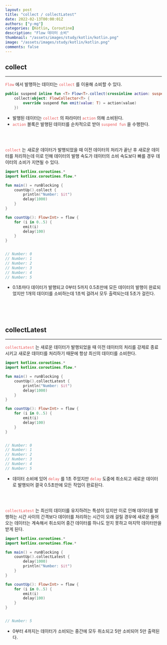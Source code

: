 ```yaml
---
layout: post
title: "collect / collectLatest"
date: 2022-02-13T00:00:01Z
authors: ["y-mg"]
categories: [Kotlin, Coroutine]
description: "Flow 데이터 소비"
thumbnail: "/assets/images/study/kotlin/kotlin.png"
image: "/assets/images/study/kotlin/kotlin.png"
comments: false
---
```



## collect
***
<code style="color: #eb5657;">Flow</code> 에서 발행하는 데이터는 <code style="color: #eb5657;">collect</code> 를 이용해 소비할 수 있다.
<br/>

```kotlin
public suspend inline fun <T> Flow<T>.collect(crossinline action: suspend (value: T) -> Unit): Unit =
    collect(object: FlowCollector<T> {
        override suspend fun emit(value: T) = action(value)
    })
```
- 발행된 데이터는 <code style="color: #eb5657;">collect</code> 의 파라미터 <code style="color: #eb5657;">action</code> 의해 소비된다.
- <code style="color: #eb5657;">action</code> 블록은 발행된 데이터를 순차적으로 받아 <code style="color: #eb5657;">suspend fun</code> 을 수행한다.
<br/>
<br/>

<code style="color: #eb5657;">collect</code> 는 새로운 데이터가 발행되었을 때 이전 데이터의 처리가 끝난 후 새로운 데이터를 처리하는데 이로 인해 데이터의 발행 속도가 데이터의 소비 속도보다 빠를 경우 데이터의 소비가 지연될 수 있다.
<br/>

```kotlin
import kotlinx.coroutines.*
import kotlinx.coroutines.flow.*

fun main() = runBlocking {
    countUp().collect {
        println("Number: $it")
        delay(1000)
    }
}

fun countUp(): Flow<Int> = flow {
    for (i in 0..5) {
        emit(i)
        delay(100)
    }
}


// Number: 0
// Number: 1
// Number: 2
// Number: 3
// Number: 4
// Number: 5
```
- 0.1초마다 데이터가 발행되고 0부터 5까지 0.5초만에 모든 데이터의 발행이 완료되었지만 1개의 데이터를 소비하는데 1초씩 걸려서 모두 출력되는데 5초가 걸린다.
<br/>
<br/>
<br/>



## collectLatest
***
<code style="color: #eb5657;">collectLatest</code> 는 새로운 데이터가 발행되었을 때 이전 데이터의 처리를 강제로 종료시키고 새로운 데이터를 처리하기 때문에 항상 최신의 데이터를 소비한다.
<br/>

```kotlin
import kotlinx.coroutines.*
import kotlinx.coroutines.flow.*

fun main() = runBlocking {
    countUp().collectLatest {
        println("Number: $it")
        delay(1000)
    }
}

fun countUp(): Flow<Int> = flow {
    for (i in 0..5) {
        emit(i)
        delay(100)
    }
}


// Number: 0
// Number: 1
// Number: 2
// Number: 3
// Number: 4
// Number: 5
```
- 데이터 소비에 있어 <code style="color: #eb5657;">delay</code> 를 1초 주었지만 <code style="color: #eb5657;">delay</code> 도중에 취소되고 새로운 데이터로 발행되어 결국 0.5초만에 모든 작업이 완료된다.
<br/>
<br/>

<code style="color: #eb5657;">collectLatest</code> 는 최신의 데이터를 유지하려는 특성이 있지만 이로 인해 데이터를 발행하는 시간 사이의 간격보다 데이터를 처리하는 시간이 오래 걸릴 경우에 새로운 들어오는 데이터는 계속해서 취소되어 중간 데이터를 하나도 얻지 못하고 마지막 데이터만을 받게 된다.
<br/>

```kotlin
import kotlinx.coroutines.*
import kotlinx.coroutines.flow.*

fun main() = runBlocking {
    countUp().collectLatest {
        delay(1000)
        println("Number: $it")
    }
}

fun countUp(): Flow<Int> = flow {
    for (i in 0..5) {
        emit(i)
        delay(100)
    }
}


// Number: 5
```
- 0부터 4까지는 데이터가 소비되는 중간에 모두 취소되고 5만 소비되어 5만 출력된다.